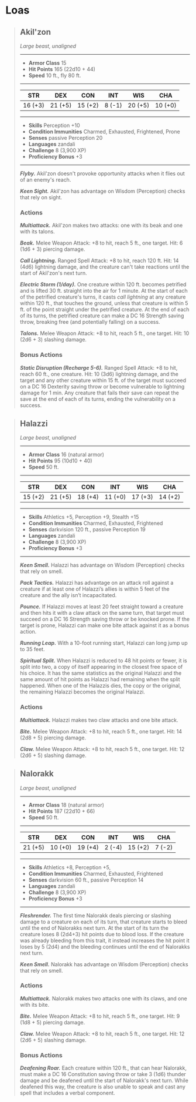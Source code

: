 # Loas

> ## Akil'zon <!-- https://wc5e-cr-calculator.frogvall.com/?v2;1;15;22d10+44;8;16;3d6+4d6*2*1.5;4d6*2+4d6;4d6+4d6*2;0;0;0;;;1;;3;;;;;;;;;;1;;;;;;;;10;;;;;;;2;2;1;3;1;0;1;3;;is1;;is2;;is3; -->
> *Large beast, unaligned*
> ___
> - **Armor Class** 15
> - **Hit Points** 165 (22d10 + 44)
> - **Speed** 10 ft., fly 80 ft.
> ___
> STR | DEX | CON | INT | WIS | CHA
>|:---:|:---:|:---:|:---:|:---:|:---:|
> 16 (+3)|21 (+5)|15 (+2)|8 (-1)|20 (+5)|10 (+0)|
> ___
> - **Skills** Perception +10
> - **Condition Immunities** Charmed, Exhausted, Frightened, Prone
> - **Senses** passive Perception 20
> - **Languages** zandali
> - **Challenge** 8 (3,900 XP)
> - **Proficiency Bonus** +3
> ___
>
> ***Flyby.*** Akil'zon doesn't provoke opportunity attacks when it flies out of an enemy's reach.
>
> ***Keen Sight.*** Akil'zon has advantage on Wisdom (Perception) checks that rely on sight.
>
> ### Actions
> ***Multiattack.*** Akil'zon makes two attacks: one with its beak and one with its talons.
>
> ***Beak.*** Melee Weapon Attack: +8 to hit, reach 5 ft., one target. Hit: 6 (1d6 + 3) piercing damage.
>
> ***Call Lightning.*** Ranged Spell Attack: +8 to hit, reach 120 ft. Hit: 14 (4d6) lightning damage, and the creature can't take reactions until the start of Akil'zon's next turn.
>
> ***Electric Storm (1/day).*** One creature within 120 ft. becomes petrified and is lifted 30 ft. straight into the air for 1 minute. At the start of each of the petrified creature's turns, it casts *call lightning* at any creature within 120 ft., that touches the ground, unless that creature is within 5 ft. of the point straight under the petrified creature. At the end of each of its turns, the petrified creature can make a DC 16 Strength saving throw, breaking free (and potentially falling) on a success.
>
> ***Talons.*** Melee Weapon Attack: +8 to hit, reach 5 ft., one target. Hit: 10 (2d6 + 3) slashing damage.
>
> ### Bonus Actions
> ***Static Disruption (Recharge 5-6).*** Ranged Spell Attack: +8 to hit, reach 60 ft., one creature. Hit: 10 (3d6) lightning damage, and the target and any other creature within 15 ft. of the target must succeed on a DC 16 Dexterity saving throw or become vulnerable to lightning damage for 1 min. Any creature that fails their save can repeat the save at the end of each of its turns, ending the vulnerability on a success.

> ## Halazzi <!-- https://wc5e-cr-calculator.frogvall.com/?v2;1;17;(10d10+40)*1.5;8;16;(12*2+14*2)*1.5;(12*2+14)*1.5;(12*2+14*1.5);0;0;0;;;;;3;;;;;;;;;;1;;;1;;;;;10;;;;;;;2;2;1;3;1;0;1;3;;is1;;is2;;is3; -->
> *Large beast, unaligned*
> ___
> - **Armor Class** 16 (natural armor)
> - **Hit Points** 95 (10d10 + 40)
> - **Speed** 50 ft.
> ___
> STR | DEX | CON | INT | WIS | CHA
>|:---:|:---:|:---:|:---:|:---:|:---:|
> 15 (+2)|21 (+5)|18 (+4)|11 (+0)|17 (+3)|14 (+2)|
> ___
> - **Skills** Athletics +5, Perception +9, Stealth +15
> - **Condition Immunities** Charmed, Exhausted, Frightened
> - **Senses** darkvision 120 ft., passive Perception 19
> - **Languages** zandali
> - **Challenge** 8 (3,900 XP)
> - **Proficiency Bonus** +3
> ___
>
> ***Keen Smell.*** Halazzi has advantage on Wisdom (Perception) checks that rely on smell.
>
> ***Pack Tactics.*** Halazzi has advantage on an attack roll against a creature if at least one of Halazzi’s allies is within 5 feet of the creature and the ally isn’t incapacitated.
>
> ***Pounce.*** If Halazzi moves at least 20 feet straight toward a creature and then hits it with a claw attack on the same turn, that target must succeed on a DC 16 Strength saving throw or be knocked prone. If the target is prone, Halazzi can make one bite attack against it as a bonus action.
>
> ***Running Leap.*** With a 10-foot running start, Halazzi can long jump up to 35 feet.
>
> ***Spiritual Split.*** When Halazzi is reduced to 48 hit points or fewer, it is split into two, a copy of itself appearing in the closest free space of his choice. It has the same statistics as the original Halazzi and the same amount of hit points as Halazzi had remaining when the split happened. When one of the Halazzis dies, the copy or the original, the remaining Halazzi becomes the original Halazzi.
>
> ### Actions
> ***Multiattack.*** Halazzi makes two claw attacks and one bite attack.
>
> ***Bite.*** Melee Weapon Attack: +8 to hit, reach 5 ft., one target. Hit: 14 (2d8 + 5) piercing damage.
>
> ***Claw.*** Melee Weapon Attack: +8 to hit, reach 5 ft., one target. Hit: 12 (2d6 + 5) slashing damage.

> ## Nalorakk <!-- https://wc5e-cr-calculator.frogvall.com/?v2;1;18;22d10+22*3;8;16;2*1d6+2d6+5+1d8+5+2d4+3;2*1d6+2d6+5+1d8+5+4d4+3;2*1d6+2d6+5+1d8+5+6d4+3;0;0;0;;;;;3;;;;;;;;;;1;;;;;;;;10;;;;;;;2;2;1;3;1;0;1;3;;is1;;is2;;is3; -->
> *Large beast, unaligned*
> ___
> - **Armor Class** 18 (natural armor)
> - **Hit Points** 187 (22d10 + 66)
> - **Speed** 50 ft.
> ___
> STR | DEX | CON | INT | WIS | CHA
>|:---:|:---:|:---:|:---:|:---:|:---:|
> 21 (+5)|10 (+0)|19 (+4)|2 (-4)|15 (+2)|7 (-2)|
> ___
> - **Skills** Athletics +8, Perception +5,
> - **Condition Immunities** Charmed, Exhausted, Frightened
> - **Senses** darkvision 60 ft., passive Perception 14
> - **Languages** zandali
> - **Challenge** 8 (3,900 XP)
> - **Proficiency Bonus** +3
> ___
>
> ***Fleshrender.*** The first time Nalorakk deals piercing or slashing damage to a creature on each of its turn, that creature starts to bleed until the end of Nalorakks next turn. At the start of its turn the creature loses 8 (2d4+3) hit points due to blood loss. If the creature was already bleeding from this trait, it instead increases the hit point it loses by 5 (2d4) and the bleeding continues until the end of Nalorakks next turn.
>
> ***Keen Smell.*** Nalorakk has advantage on Wisdom (Perception) checks that rely on smell.
>
> ### Actions
> ***Multiattack.*** Nalorakk makes two attacks one with its claws, and one with its bite.
>
> ***Bite.*** Melee Weapon Attack: +8 to hit, reach 5 ft., one target. Hit: 9 (1d8 + 5) piercing damage.
>
> ***Claw.*** Melee Weapon Attack: +8 to hit, reach 5 ft., one target. Hit: 12 (2d6 + 5) slashing damage.
>
> ### Bonus Actions
> ***Deafening Roar.*** Each creature within 120 ft., that can hear Nalorakk, must make a DC 16 Constitution saving throw or take 3 (1d6) thunder damage and be deafened until the start of Nalorakk's next turn. While deafened this way, the creature is also unable to speak and cast any spell that includes a verbal component.



<!-- Akil'zon

Halazzi

Jan'alai

Nalorakk

Corruption -->
